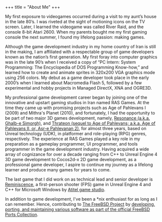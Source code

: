 +++
title = "About Me"
+++

My first exposure to videogames occurred during a visit to my aunt’s house in the late 80’s. I was riveted at the sight of motioning icons on the TV screen. Later, I learned the videogame was called River Raid, and the console 8-bit Atari 2600. When my parents bought me my first gaming console the next summer, I found my lifelong passion: making games.

Although the game development industry in my home country of Iran is still in the making, I am affiliated with a respectable group of game developers known as the nation’s first generation. My first foray into computer graphics was in the late 90’s when I received a copy of “PC Intern: System Programming: The Encyclopedia of DOS Programming Know-how,” and learned how to create and animate sprites in 320x200 VGA graphics mode using 256 colors. My debut as a game developer took place in the early 2000’s when I learned about Macromedia Flash 5, followed by a few experimental and hobby projects in Managed DirectX, XNA and OGRE3D.

My professional game development career began by joining one of the innovative and upstart gaming studios in Iran named RAS Games. At the time they came up with promising projects such as Age of Pahlevans I (2009) and Mithra's Planet (2010), and fortunately, I had the opportunity to be part of two major 3D games development, namely, [Resonance (a.k.a. Ghalb-e Simorgh)](/projects/#resonance), and [Thrateon (sequel to Age of Pahlevans; a.k.a. Age of Pahlevans II, or, Asr-e Pahlevanan 2)](/projects/#thrateon), for almost three years, based on Unreal technology (UDK), in platformer and role-playing (RPG) genres, respectively. The experience at RAS Games played a key role in my preparation as a gameplay programmer, UI programmer, and tools programmer in the game development industry. Having acquired a wide array of cognizance for over a decade ranging from C++ to Unreal Engine 4 3D game development to Cocos2d-x 2D game development, as a professional game developer, I aspire to continue my journey as a lifelong learner and produce many games for years to come.

The last game that I did work on as technical lead and senior developer is [Reminiscence](/projects/#reminiscence), a first-person shooter (FPS) game in Unreal Engine 4 and C++ for Microsoft Windows by [Atitel game studio](http://atitel.com/).

In addition to game development, I've been a \*nix enthusiast for as long as I can remember. Hence, contributing to [The FreeBSD Project](https://www.freebsd.org/) by [developing, porting, and maintaining various software as part of the official FreeBSD Ports Collection](https://www.freebsd.org/cgi/ports.cgi?query=info%40babaei.net&stype=maintainer).
